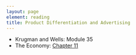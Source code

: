 ```yaml
---
layout: page
element: reading
title: Product Differentiation and Advertising
---
```


* Krugman and Wells: Module 35
* The Economy: [Chapter 11](https://core-econ.org/the-economy/book/text/11.html)
